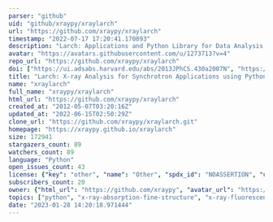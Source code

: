 ```yaml
---
parser: "github"
uid: "github/xraypy/xraylarch"
url: "https://github.com/xraypy/xraylarch"
timestamp: "2022-07-17 17:20:41.170893"
description: "Larch: Applications and Python Library for Data Analysis of X-ray Absorption Spectroscopy (XAS, XANES, XAFS, EXAFS), X-ray Fluorescence (XRF) Spectroscopy and Imaging, and more."
avatar: "https://avatars.githubusercontent.com/u/1273713?v=4"
repo_url: "https://github.com/xraypy/xraylarch"
doi: ["https://ui.adsabs.harvard.edu/abs/2013JPhCS.430a2007N", "https://ui.adsabs.harvard.edu/abs/2017ascl.soft03001N/abstract"]
title: "Larch: X-ray Analysis for Synchrotron Applications using Python"
name: "xraylarch"
full_name: "xraypy/xraylarch"
html_url: "https://github.com/xraypy/xraylarch"
created_at: "2012-05-07T03:20:16Z"
updated_at: "2022-06-15T02:50:29Z"
clone_url: "https://github.com/xraypy/xraylarch.git"
homepage: "https://xraypy.github.io/xraylarch"
size: 172941
stargazers_count: 89
watchers_count: 89
language: "Python"
open_issues_count: 43
license: {"key": "other", "name": "Other", "spdx_id": "NOASSERTION", "url": null, "node_id": "MDc6TGljZW5zZTA="}
subscribers_count: 20
owner: {"html_url": "https://github.com/xraypy", "avatar_url": "https://avatars.githubusercontent.com/u/1273713?v=4", "login": "xraypy", "type": "Organization"}
topics: ["python", "x-ray-absorption-fine-structure", "x-ray-fluorescence", "x-ray-physics", "synchrotron"]
date: "2023-01-28 14:20:18.971444"
---
```

